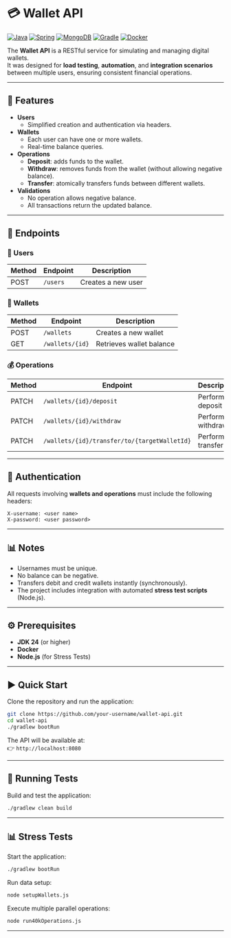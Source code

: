 # 💳 Wallet API

[![Java](https://img.shields.io/badge/Java-24-blue)](https://www.oracle.com/java/)
[![Spring](https://img.shields.io/badge/Spring-Boot-green)](https://spring.io/projects/spring-boot)
[![MongoDB](https://img.shields.io/badge/MongoDB-Database-brightgreen)](https://www.mongodb.com/)
[![Gradle](https://img.shields.io/badge/Gradle-Build-orange)](https://gradle.org/)
[![Docker](https://img.shields.io/badge/Docker-Container-blue)](https://www.docker.com/)

The **Wallet API** is a RESTful service for simulating and managing digital wallets.  
It was designed for **load testing**, **automation**, and **integration scenarios** between multiple users, ensuring consistent financial operations.

---

## 🚀 Features
- **Users**
  - Simplified creation and authentication via headers.
- **Wallets**
  - Each user can have one or more wallets.
  - Real-time balance queries.
- **Operations**
  - **Deposit**: adds funds to the wallet.
  - **Withdraw**: removes funds from the wallet (without allowing negative balance).
  - **Transfer**: atomically transfers funds between different wallets.
- **Validations**
  - No operation allows negative balance.
  - All transactions return the updated balance.

---

## 📡 Endpoints

### 👤 Users
| Method | Endpoint       | Description        |
|--------|----------------|--------------------|
| POST   | `/users`       | Creates a new user |

### 💼 Wallets
| Method | Endpoint        | Description              |
|--------|-----------------|--------------------------|
| POST   | `/wallets`      | Creates a new wallet     |
| GET    | `/wallets/{id}` | Retrieves wallet balance |

### 💰 Operations
| Method | Endpoint                                      | Description             |
|--------|-----------------------------------------------|-------------------------|
| PATCH  | `/wallets/{id}/deposit`                       | Performs a deposit      |
| PATCH  | `/wallets/{id}/withdraw`                      | Performs a withdrawal   |
| PATCH  | `/wallets/{id}/transfer/to/{targetWalletId}`  | Performs a transfer     |

---

## 🔐 Authentication
All requests involving **wallets and operations** must include the following headers:

```http
X-username: <user name>
X-password: <user password>
```

---

## 📊 Notes
- Usernames must be unique.
- No balance can be negative.
- Transfers debit and credit wallets instantly (synchronously).
- The project includes integration with automated **stress test scripts** (Node.js).

---

## ⚙️ Prerequisites

- **JDK 24** (or higher)
- **Docker**
- **Node.js** (for Stress Tests)

---

## ▶️ Quick Start

Clone the repository and run the application:

```bash
git clone https://github.com/your-username/wallet-api.git
cd wallet-api
./gradlew bootRun
```

The API will be available at:  
👉 `http://localhost:8080`

---

## 🧪 Running Tests

Build and test the application:

```bash
./gradlew clean build
```

---

## 📊 Stress Tests

Start the application:

```bash
./gradlew bootRun
```

Run data setup:

```bash
node setupWallets.js
```

Execute multiple parallel operations:

```bash
node run40kOperations.js
```

---
